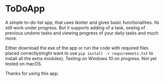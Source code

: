 # ToDoApp

A simple to-do-list app, that uses tkinter and gives basic functionalities. Its still work under progress. But it supports adding of a task, seeing of previous undone tasks and viewing progress of your daily tasks and much more.

Either download the exe of the app or run the code with required files placed correctly(might want to use `pip install -r requirements.txt` to install all the extra modules).
Testing on Windows 10 on progress. Not yet tested on macOS.

Thanks for using this app.
